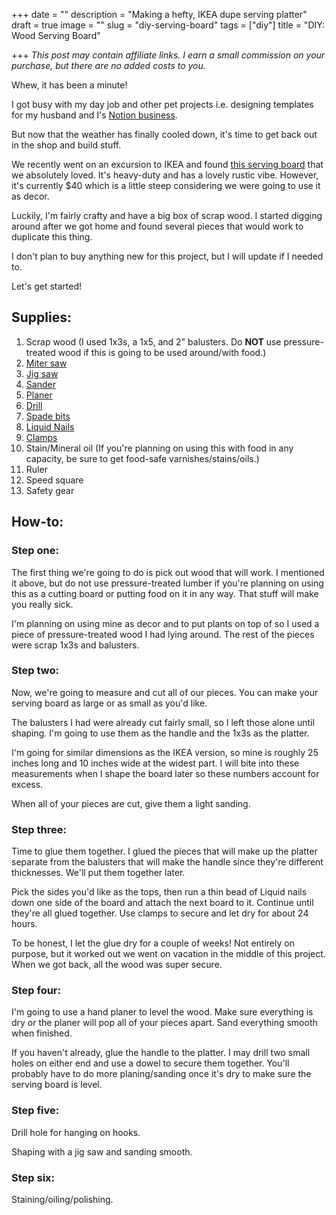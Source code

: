 +++
date = ""
description = "Making a hefty, IKEA dupe serving platter"
draft = true
image = ""
slug = "diy-serving-board"
tags = ["diy"]
title = "DIY: Wood Serving Board"

+++
_This post may contain affiliate links. I earn a small commission on your purchase, but there are no added costs to you._

Whew, it has been a minute!

I got busy with my day job and other pet projects i.e. designing templates for my husband and I's [Notion business](https://nicklafferty.gumroad.com/).

But now that the weather has finally cooled down, it's time to get back out in the shop and build stuff.

We recently went on an excursion to IKEA and found [this serving board](https://www.ikea.com/us/en/p/artistisk-cutting-board-oak-80511083/) that we absolutely loved. It's heavy-duty and has a lovely rustic vibe. However, it's currently $40 which is a little steep considering we were going to use it as decor.

Luckily, I'm fairly crafty and have a big box of scrap wood. I started digging around after we got home and found several pieces that would work to duplicate this thing.

I don't plan to buy anything new for this project, but I will update if I needed to.

Let's get started!

## Supplies:

 1. Scrap wood (I used 1x3s, a 1x5, and 2" balusters. Do **NOT** use pressure-treated wood if this is going to be used around/with food.)
 2. [Miter saw](https://amzn.to/3PuX7Wd)
 3. [Jig saw](https://amzn.to/3W2R39Q)
 4. [Sander](https://amzn.to/3j5T2fg)
 5. [Planer](https://amzn.to/3BE3Kjo)
 6. [Drill](https://amzn.to/3HFH6eo)
 7. [Spade bits](https://amzn.to/3FtBfWR)
 8. [Liquid Nails](https://amzn.to/3HC3MvR)
 9. [Clamps](https://amzn.to/3WDEkL1)
10. Stain/Mineral oil (If you're planning on using this with food in any capacity, be sure to get food-safe varnishes/stains/oils.)
11. Ruler
12. Speed square
13. Safety gear

## How-to:

### Step one:

The first thing we're going to do is pick out wood that will work. I mentioned it above, but do not use pressure-treated lumber if you're planning on using this as a cutting board or putting food on it in any way. That stuff will make you really sick.

I'm planning on using mine as decor and to put plants on top of so I used a piece of pressure-treated wood I had lying around. The rest of the pieces were scrap 1x3s and balusters.

### Step two:

Now, we're going to measure and cut all of our pieces. You can make your serving board as large or as small as you'd like.

The balusters I had were already cut fairly small, so I left those alone until shaping. I'm going to use them as the handle and the 1x3s as the platter.

I'm going for similar dimensions as the IKEA version, so mine is roughly 25 inches long and 10 inches wide at the widest part. I will bite into these measurements when I shape the board later so these numbers account for excess.

When all of your pieces are cut, give them a light sanding.

### Step three:

Time to glue them together. I glued the pieces that will make up the platter separate from the balusters that will make the handle since they're different thicknesses. We'll put them together later.

Pick the sides you'd like as the tops, then run a thin bead of Liquid nails down one side of the board and attach the next board to it. Continue until they're all glued together. Use clamps to secure and let dry for about 24 hours.

To be honest, I let the glue dry for a couple of weeks! Not entirely on purpose, but it worked out we went on vacation in the middle of this project. When we got back, all the wood was super secure.

### Step four:

I'm going to use a hand planer to level the wood. Make sure everything is dry or the planer will pop all of your pieces apart. Sand everything smooth when finished.

If you haven't already, glue the handle to the platter. I may drill two small holes on either end and use a dowel to secure them together. You'll probably have to do more planing/sanding once it's dry to make sure the serving board is level.

### Step five:

Drill hole for hanging on hooks.

Shaping with a jig saw and sanding smooth.

### Step six:

Staining/oiling/polishing.
